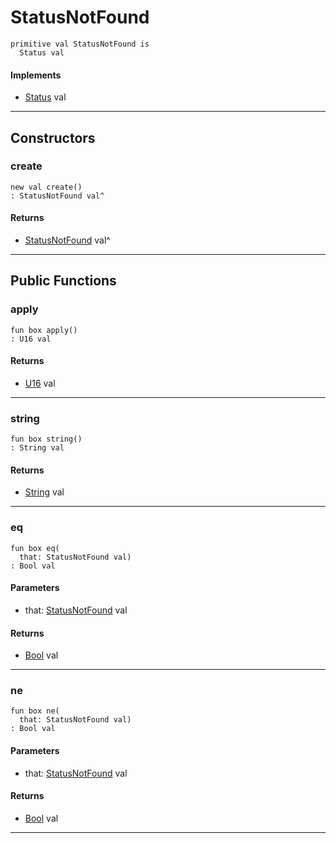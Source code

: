 # StatusNotFound

```pony
primitive val StatusNotFound is
  Status val
```

#### Implements

* [Status](net-http-Status) val

---

## Constructors

### create

```pony
new val create()
: StatusNotFound val^
```

#### Returns

* [StatusNotFound](net-http-StatusNotFound) val^

---

## Public Functions

### apply

```pony
fun box apply()
: U16 val
```

#### Returns

* [U16](builtin-U16) val

---

### string

```pony
fun box string()
: String val
```

#### Returns

* [String](builtin-String) val

---

### eq

```pony
fun box eq(
  that: StatusNotFound val)
: Bool val
```
#### Parameters

*   that: [StatusNotFound](net-http-StatusNotFound) val

#### Returns

* [Bool](builtin-Bool) val

---

### ne

```pony
fun box ne(
  that: StatusNotFound val)
: Bool val
```
#### Parameters

*   that: [StatusNotFound](net-http-StatusNotFound) val

#### Returns

* [Bool](builtin-Bool) val

---

